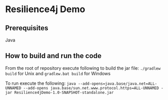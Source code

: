 # Resilience4j Demo

## Prerequisites
Java

## How to build and run the code
From the root of repository execute following to build the jar file:
`./gradlew build` for Unix and `gradlew.bat build` for Windows

To run execute the following:
`java --add-opens=java.base/java.net=ALL-UNNAMED --add-opens java.base/sun.net.www.protocol.https=ALL-UNNAMED -jar Resilience4jDemo-1.0-SNAPSHOT-standalone.jar`